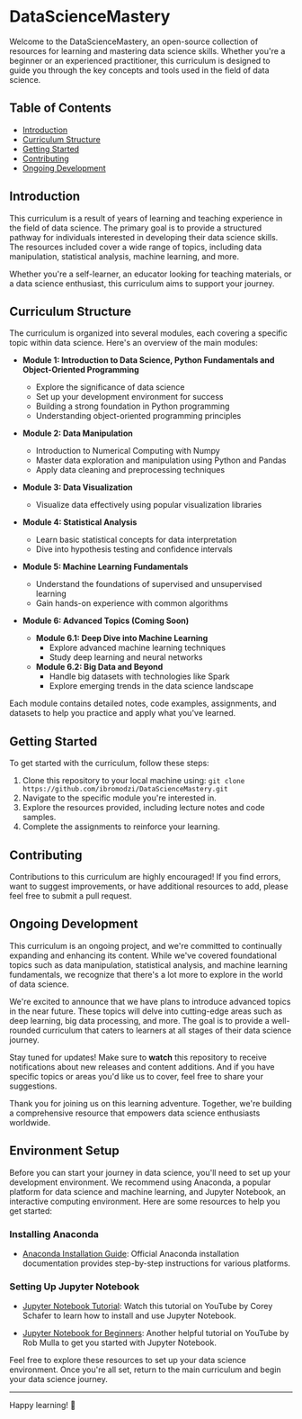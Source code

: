 # DataScienceMastery

Welcome to the DataScienceMastery, an open-source collection of resources for learning and mastering data science skills. Whether you're a beginner or an experienced practitioner, this curriculum is designed to guide you through the key concepts and tools used in the field of data science.

## Table of Contents

- [Introduction](#introduction)
- [Curriculum Structure](#curriculum-structure)
- [Getting Started](#getting-started)
- [Contributing](#contributing)
- [Ongoing Development](#ongoing-development)

## Introduction

This curriculum is a result of years of learning and teaching experience in the field of data science. The primary goal is to provide a structured pathway for individuals interested in developing their data science skills. The resources included cover a wide range of topics, including data manipulation, statistical analysis, machine learning, and more.

Whether you're a self-learner, an educator looking for teaching materials, or a data science enthusiast, this curriculum aims to support your journey.

## Curriculum Structure

The curriculum is organized into several modules, each covering a specific topic within data science. Here's an overview of the main modules:

- **Module 1: Introduction to Data Science, Python Fundamentals and Object-Oriented Programming**
  - Explore the significance of data science
  - Set up your development environment for success
  - Building a strong foundation in Python programming
  - Understanding object-oriented programming principles
  
- **Module 2: Data Manipulation**
  - Introduction to Numerical Computing with Numpy
  - Master data exploration and manipulation using Python and Pandas
  - Apply data cleaning and preprocessing techniques
    
- **Module 3: Data Visualization**
  - Visualize data effectively using popular visualization libraries

- **Module 4: Statistical Analysis**
  - Learn basic statistical concepts for data interpretation
  - Dive into hypothesis testing and confidence intervals

- **Module 5: Machine Learning Fundamentals**
  - Understand the foundations of supervised and unsupervised learning
  - Gain hands-on experience with common algorithms

- **Module 6: Advanced Topics (Coming Soon)**
  - **Module 6.1: Deep Dive into Machine Learning**
    - Explore advanced machine learning techniques
    - Study deep learning and neural networks
  - **Module 6.2: Big Data and Beyond**
    - Handle big datasets with technologies like Spark
    - Explore emerging trends in the data science landscape

Each module contains detailed notes, code examples, assignments, and datasets to help you practice and apply what you've learned.

## Getting Started

To get started with the curriculum, follow these steps:

1. Clone this repository to your local machine using: `git clone https://github.com/ibromodzi/DataScienceMastery.git`
2. Navigate to the specific module you're interested in.
3. Explore the resources provided, including lecture notes and code samples.
4. Complete the assignments to reinforce your learning.

## Contributing

Contributions to this curriculum are highly encouraged! If you find errors, want to suggest improvements, or have additional resources to add, please feel free to submit a pull request. 

## Ongoing Development

This curriculum is an ongoing project, and we're committed to continually expanding and enhancing its content. While we've covered foundational topics such as data manipulation, statistical analysis, and machine learning fundamentals, we recognize that there's a lot more to explore in the world of data science.

We're excited to announce that we have plans to introduce advanced topics in the near future. These topics will delve into cutting-edge areas such as deep learning, big data processing, and more. The goal is to provide a well-rounded curriculum that caters to learners at all stages of their data science journey.

Stay tuned for updates! Make sure to **watch** this repository to receive notifications about new releases and content additions. And if you have specific topics or areas you'd like us to cover, feel free to share your suggestions.

Thank you for joining us on this learning adventure. Together, we're building a comprehensive resource that empowers data science enthusiasts worldwide.


## Environment Setup

Before you can start your journey in data science, you'll need to set up your development environment. We recommend using Anaconda, a popular platform for data science and machine learning, and Jupyter Notebook, an interactive computing environment. Here are some resources to help you get started:

### Installing Anaconda

- [Anaconda Installation Guide](https://docs.anaconda.com/anaconda/install/): Official Anaconda installation documentation provides step-by-step instructions for various platforms.

### Setting Up Jupyter Notebook

- [Jupyter Notebook Tutorial](https://www.youtube.com/watch?v=HW29067qVWk): Watch this tutorial on YouTube by Corey Schafer to learn how to install and use Jupyter Notebook.

- [Jupyter Notebook for Beginners](https://www.youtube.com/watch?v=5pf0_bpNbkw): Another helpful tutorial on YouTube by Rob Mulla to get you started with Jupyter Notebook.

Feel free to explore these resources to set up your data science environment. Once you're all set, return to the main curriculum and begin your data science journey.



---

Happy learning! 🚀
